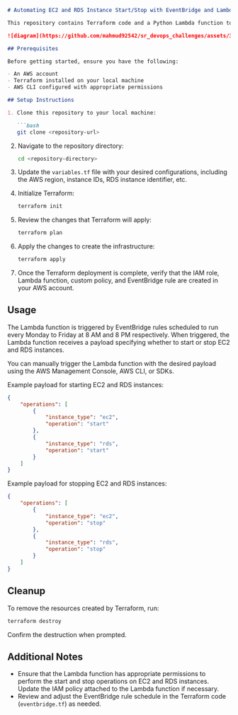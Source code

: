 ```markdown
# Automating EC2 and RDS Instance Start/Stop with EventBridge and Lambda

This repository contains Terraform code and a Python Lambda function to automate the start and stop operations of EC2 and RDS instances on AWS. The automation is triggered by EventBridge rules, which are scheduled to run every Monday to Friday at 8 AM and 8 PM respectively.

![diagram](https://github.com/mahmud92542/sr_devops_challenges/assets/34007876/147d4279-e0e3-4054-9fc9-743446f71c80)

## Prerequisites

Before getting started, ensure you have the following:

- An AWS account
- Terraform installed on your local machine
- AWS CLI configured with appropriate permissions

## Setup Instructions

1. Clone this repository to your local machine:

   ```bash
   git clone <repository-url>
   ```

2. Navigate to the repository directory:

   ```bash
   cd <repository-directory>
   ```

3. Update the `variables.tf` file with your desired configurations, including the AWS region, instance IDs, RDS instance identifier, etc.

4. Initialize Terraform:

   ```bash
   terraform init
   ```

5. Review the changes that Terraform will apply:

   ```bash
   terraform plan
   ```

6. Apply the changes to create the infrastructure:

   ```bash
   terraform apply
   ```

7. Once the Terraform deployment is complete, verify that the IAM role, Lambda function, custom policy, and EventBridge rule are created in your AWS account.

## Usage

The Lambda function is triggered by EventBridge rules scheduled to run every Monday to Friday at 8 AM and 8 PM respectively. When triggered, the Lambda function receives a payload specifying whether to start or stop EC2 and RDS instances.

You can manually trigger the Lambda function with the desired payload using the AWS Management Console, AWS CLI, or SDKs.

Example payload for starting EC2 and RDS instances:

```json
{
    "operations": [
        {
            "instance_type": "ec2",
            "operation": "start"
        },
        {
            "instance_type": "rds",
            "operation": "start"
        }
    ]
}
```

Example payload for stopping EC2 and RDS instances:

```json
{
    "operations": [
        {
            "instance_type": "ec2",
            "operation": "stop"
        },
        {
            "instance_type": "rds",
            "operation": "stop"
        }
    ]
}
```

## Cleanup

To remove the resources created by Terraform, run:

```bash
terraform destroy
```

Confirm the destruction when prompted.

## Additional Notes

- Ensure that the Lambda function has appropriate permissions to perform the start and stop operations on EC2 and RDS instances. Update the IAM policy attached to the Lambda function if necessary.
- Review and adjust the EventBridge rule schedule in the Terraform code (`eventbridge.tf`) as needed.
